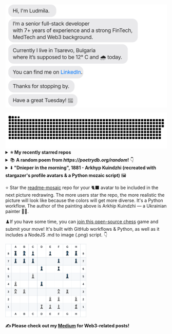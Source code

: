 [![](https://raw.githubusercontent.com/milaabl/milaabl/main/chat.svg)](https://www.linkedin.com/in/ludmila-a-dev/)

<!-- https://github.com/milaabl/milaabl/assets/86361434/c35b0e6f-acf0-435e-920d-b90faa4788ad -->

<img alt="Snake eating my contributions for breakfast🧉" src="https://raw.githubusercontent.com/milaabl/milaabl-readme/preview/github-contribution-grid-snake.svg" />

<details>
<summary>
  <strong>⭐ My recently starred repos </strong>
</summary>
  
<!-- Starred repos start -->
| Name | Url | Stars | Description |
| --- | --- |  --- |  --- |
| b-hristov/b-hristov|https://github.com/b-hristov/b-hristov|1||
| CloverGit/CloverGit|https://github.com/CloverGit/CloverGit|5||
| TatevKaren/TatevKaren-data-science-portfolio|https://github.com/TatevKaren/TatevKaren-data-science-portfolio|50|Data Science Portfolio of Tatev Karen Aslanyan including Case Studies and Research Projects that I have completed that solve business problems or introduce new products. Case Study papers, codes, and additional resources are all included.|
| PiotrRut/elonmusk-twitter-notifier|https://github.com/PiotrRut/elonmusk-twitter-notifier|59|AI driven e-mail notifier for tweets mentioning stock from Elon Musk 📈|
| Vendicated/Vencord|https://github.com/Vendicated/Vencord|5402|The cutest Discord client mod|
| yeoman/yo|https://github.com/yeoman/yo|3748|CLI tool for running Yeoman generators|
| matter-labs/zksync-era|https://github.com/matter-labs/zksync-era|1261|zkSync era|
| 0age/create2crunch|https://github.com/0age/create2crunch|387|A Rust program for finding salts that create gas-efficient Ethereum addresses via CREATE2.|
| joshstevens19/ethereum-multicall|https://github.com/joshstevens19/ethereum-multicall|314|Ability to call many ethereum constant function calls in 1 JSONRPC request|
| threshold-network/token-dashboard|https://github.com/threshold-network/token-dashboard|21||
| LimeChain/mongoose-immutable-plugin|https://github.com/LimeChain/mongoose-immutable-plugin|2|Mongoose plugin guarding fields from modifications|
| ankitects/anki|https://github.com/ankitects/anki|16103|Anki's shared backend and web components, and the Qt frontend|
| lightningnetwork/lnd|https://github.com/lightningnetwork/lnd|7313|Lightning Network Daemon ⚡️|
| CoNarrative/mongo-immutable|https://github.com/CoNarrative/mongo-immutable|10|Immutable MongoDB.|
| lightningdevkit/rust-lightning|https://github.com/lightningdevkit/rust-lightning|1038|A highly modular Bitcoin Lightning library written in Rust. It's rust-lightning, not Rusty's Lightning!|
| node-lightning/node-lightning|https://github.com/node-lightning/node-lightning|128|Bitcoin Lighting Network implemented in Node.js|
| OpenZeppelin/openzeppelin-contracts-upgradeable|https://github.com/OpenZeppelin/openzeppelin-contracts-upgradeable|909|Upgradeable variant of OpenZeppelin Contracts, meant for use in upgradeable contracts. |
| dapphub/ds-test|https://github.com/dapphub/ds-test|194|Assertions, equality checks and other test helpers|
| hbarcelos/forge-multi-version|https://github.com/hbarcelos/forge-multi-version|23|Using forge with multiple solc versions|
| threshold-network/merkle-distribution|https://github.com/threshold-network/merkle-distribution|1|Threshold Network rewards generation and distribution|
| nucypher/nucypher-contracts|https://github.com/nucypher/nucypher-contracts|14|Ethereum contracts supporting TACo applications on the Threshold Network.|
| keep-network/tbtc-v2|https://github.com/keep-network/tbtc-v2|40|Trustlessly tokenized Bitcoin on Ethereum, version 2|
| TotallyMaliciousCryptoBro/TotallyMaliciousCryptoBro|https://github.com/TotallyMaliciousCryptoBro/TotallyMaliciousCryptoBro|4||
| ethereum/EIPs|https://github.com/ethereum/EIPs|12233|The Ethereum Improvement Proposal repository|
| pcaversaccio/reentrancy-attacks|https://github.com/pcaversaccio/reentrancy-attacks|1095|A chronological and (hopefully) complete list of reentrancy attacks to date.|
| StableLib/stablelib|https://github.com/StableLib/stablelib|148|A stable library of useful TypeScript/JavaScript code|
| snappyjs/node-request-queue|https://github.com/snappyjs/node-request-queue|8|A utility to queue up a number requests to be executed in parallel batches with possible waitTime between them.|
| TP-Lab/tp-js-sdk|https://github.com/TP-Lab/tp-js-sdk|185|TokenPocket JS API for Dapp of ETH, IOST, TRON, COSMOS, SOLANA, EOS etc. (mobile only)|
| petr-hejda/solidity-merkle-airdrop|https://github.com/petr-hejda/solidity-merkle-airdrop|3|Example implementation of ERC20 token airdrop using merkle tree|
| MetaMask/KeyringController|https://github.com/MetaMask/KeyringController|215|A module for managing groups of Ethereum accounts and using them.|

<!-- Starred repos end -->

</details>

<details>
  <summary>📚 <strong>A random poem from <em>https://poetrydb.org/random</em>!</strong> 👇 </summary>

<!-- Start poem -->
# 💮 The Glove by *Robert Browning*

<p>
    "Heigho!" yawned one day King Francis,<br/>"Distance all value enhances.<br/>When a man's busy, why, leisure<br/>Strikes him as wonderful pleasure:<br/>Faith, and at leisure once is he?<br/>Straightway he wants to be busy.<br/>Here we've got peace; and aghast I'm<br/>Caught thinking war the true pastime.<br/>Is there a reason in metre?<br/>Give us your speech, master Peter!"<br/>I who, if mortal dare say so,<br/>Ne'er am at loss with my Naso<br/>"Sire," I replied, "joys prove cloudlets:<br/>"Men are the merest Ixions"--<br/>Here the King whistled aloud, "Let's<br/>--Heigho--go look at our lions."<br/>Such are the sorrowful chances<br/>If you talk fine to King Francis.<br/><br/>And so, to the courtyard proceeding,<br/>Our company, Francis was leading,<br/>Increased by new followers tenfold<br/>Before he arrived at the penfold;<br/>Lords, ladies, like clouds which bedizen<br/>At sunset the western horizon.<br/>And Sir De Lorge pressed 'mid the foremost<br/>With the dame he professed to adore most.<br/>Oh, what a face!  One by fits eyed<br/>Her, and the horrible pitside;<br/>For the penfold surrounded a hollow<br/>Which led where the eye scarce dared follow<br/>And shelved to the chamber secluded<br/>Where Bluebeard, the great lion, brooded.<br/><br/>The King hailed his keeper, an Arab<br/>As glossy and black as a scarab,<br/>And bade him make sport and at once stir<br/>Up and out of his den the old monster.<br/>They opened a hole in the wire-work<br/>Across it, and dropped there a firework,<br/>And fled: one's heart's beating redoubled;<br/>A pause, while the pit's mouth was troubled,<br/>The blackness and silence so utter,<br/>By the firework's slow sparkling and sputter;<br/>Then earth in a sudden contortion<br/>Gave out to our gaze her abortion.<br/>Such a brute! Were I friend Clement Marot<br/>(Whose experience of nature's but narrow<br/>And whose faculties move in no small mist<br/>When he versifies David the Psalmist)<br/>I should study that brute to describe you<br/>Illum Juda Leonem de Tribu.<br/>One's whole blood grew curdling and creepy<br/>To see the black mane, vast and heapy,<br/>The tail in the air stiff and straining<br/>The wide eyes, nor waxing nor waning,<br/>As over the barrier which bounded<br/>His platform, and us who surrounded<br/>The barrier, they reached and they rested<br/>On space that might stand him in best stead:<br/>For who knew, he thought, what the amazement,<br/>The eruption of clatter and blaze meant,<br/>And if, in this minute of wonder,<br/>No outlet, 'mid lightning and thunder,<br/>Lay broad, and, his shackles all shivered,<br/>The lion at last was delivered?<br/>Ay, that was the open sky o'erhead!<br/>And you saw by the flash on his forehead,<br/>By the hope in those eyes wide and steady,<br/>He was leagues in the desert already<br/>Driving the flocks up the mountain<br/>Or catlike couched hard by the fountain<br/>To waylay the date-gathering negress:<br/>So guarded he entrance or egress.<br/>"How he stands!" quoth the King: "we may well swear,<br/>(No novice, we've won our spurs elsewhere<br/>And so can afford the confession)<br/>We exercise wholesome discretion<br/>In keeping aloof from his threshold;<br/>Once hold you, those jaws want no fresh hold,<br/>Their first would too pleasantly purloin<br/>The visitor's brisket or surloin:<br/>But who's he would prove so fool-hardy?<br/>Not the best man of Marignan, pardie!"<br/><br/>The sentence no sooner was uttered,<br/>Than over the rails a glove fluttered,<br/>Fell close to the lion, and rested:<br/>The dame 'twas, who flung it and jested<br/>With life so, De Lorge had been wooing<br/>For months past; he sat there pursuing<br/>His suit, weighing out with nonchalance<br/>Fine speeches like gold from a balance.<br/><br/>Sound the trumpet, no true knight's a tarrier!<br/>De Lorge made one leap at the barrier,<br/>Walked straight to the glove--while the lion<br/>Ne'er moved, kept his far-reaching eye on<br/>The palm-tree-edged desert-spring's sapphire,<br/>And the musky oiled skin of the Kaffir--<br/>Picked it up, and as calmly retreated,<br/>Leaped back where the lady was seated,<br/>And full in the face of its owner<br/>Flung the glove.<br/><br/>"Your heart's queen, you dethrone her?<br/>So should I!"--cried the King--"'twas mere vanity<br/>Not love set that task to humanity!"<br/>Lords and ladies alike turned with loathing<br/>From such a proved wolf in sheep's clothing.<br/><br/>Not so, I; for I caught an expression<br/>In her brow's undisturbed self-possession<br/>Amid the Court's scoffing and merriment,<br/>As if from no pleasing experiment<br/>She rose, yet of pain not much heedful<br/>So long as the process was needful,--<br/>As if she had tried in a crucible,<br/>To what "speeches like gold" were reducible,<br/>And, finding the finest prove copper,<br/>Felt the smoke in her face was but proper;<br/>To know what she had not to trust to,<br/>Was worth all the ashes and dust too.<br/>She went out 'mid hooting and laughter;<br/>Clement Marot stayed; I followed after,<br/>And asked, as a grace, what it all meant?<br/>If she wished not the rash deed's recalment?<br/>For I"--so I spoke--"am a poet:<br/>Human nature,--behoves that I know it!"<br/><br/>She told me, "Too long had I heard<br/>Of the deed proved alone by the word:<br/>For my love--what De Lorge would not dare!<br/>With my scorn--what De Lorge could compare!<br/>And the endless descriptions of death<br/>He would brave when my lip formed a breath,<br/>I must reckon as braved, or, of course,<br/>Doubt his word--and moreover, perforce,<br/>For such gifts as no lady could spurn,<br/>Must offer my love in return.<br/>When I looked on your lion, it brought<br/>All the dangers at once to my thought,<br/>Encountered by all sorts of men,<br/>Before he was lodged in his den--<br/>From the poor slave whose club or bare hands<br/>Dug the trap, set the snare on the sands,<br/>With no King and no Court to applaud,<br/>By no shame, should he shrink, overawed,<br/>Yet to capture the creature made shift,<br/>That his rude boys might laugh at the gift<br/>--To the page who last leaped o'er the fence<br/>Of the pit, on no greater pretence<br/>Than to get back the bonnet he dropped,<br/>Lest his pay for a week should be stopped.<br/>So, wiser I judged it to make<br/>One trial what 'death for my sake'<br/>Really meant, while the power was yet mine,<br/><br/>Than to wait until time should define<br/>Such a phrase not so simply as I,<br/>Who took it to mean just 'to die.'<br/>The blow a glove gives is but weak:<br/>Does the mark yet discolour my cheek?<br/>But when the heart suffers a blow,<br/>Will the pain pass so soon, do you know?"<br/><br/>I looked, as away she was sweeping.<br/>And saw a youth eagerly keeping<br/>As close as he dared to the doorway.<br/>No doubt that a noble should more weigh<br/>His life than befits a plebeian;<br/>And yet, had our brute been Nemean--<br/>(I judge by a certain calm fervour<br/>The youth stepped with, forward to serve her)<br/>--He'd have scarce thought you did him the worst turn<br/>If you whispered "Friend, what you'd get, first earn!"<br/>And when, shortly after, she carried<br/>Her shame from the Court, and they married,<br/>To that marriage some happiness, maugre<br/>The voice of the Court, I dared augur.<br/><br/>For De Lorge, he made women with men vie,<br/>Those in wonder and praise, these in envy;<br/>And in short stood so plain a head taller.<br/>That he wooed and won... how do you call her?<br/>The beauty, that rose in the sequel<br/>To the King's love, who loved her a week well.<br/>And 'twas noticed he never would honour<br/>De Lorge (who looked daggers upon her)<br/>With the easy commission of stretching<br/>His legs in the service, and fetching<br/>His wife, from her chamber, those straying<br/>Sad gloves she was always mislaying,<br/>While the King took the closet to chat in,--<br/>But of course this adventure came pat in.<br/>And never the King told the story,<br/>How bringing a glove brought such glory,<br/>But the wife smiled--"His nerves are grown firmer:<br/>Mine he brings now and utters no murmur."<br/><br/>Venienti occurrite morbo!<br/>With which moral I drop my theorbo.
</p>

***
<!-- End poem -->
</details>

<details>
<summary>
  ⬇️ <strong>"Dnieper in the morning", 1881 - Arkhyp Kuindzhi (recreated with stargazer's profile avatars & a Python mozaic script)</strong> 🖼️
</summary>

<img width="49%" src="https://raw.githubusercontent.com/milaabl/readme-mosaic/main/data/input.jpg" alt="Original picture"/>
<img width="49%" src="https://raw.githubusercontent.com/milaabl/readme-mosaic/main/data/output.jpg" alt="Output picture"/>
<img width="70%" src="https://raw.githubusercontent.com/milaabl/readme-mosaic/main/data/output.gif" alt="Output GIF"/>
</details>

⭐ Star the [readme-mosaic](https://github.com/milaabl/readme-mosaic) repo for your 🐈‍⬛ avatar to be included in the next picture redrawing. The more users star the repo, the more realistic the picture will look like because the colors will get more diverse. It's a Python workflow. The author of the painting above is Arkhip Kuindzhi — a Ukrainian painter 💙💛.

♟️If you have some time, you can [join this open-source chess](https://github.com/milaabl/readme-chess) game and submit your move! It's built with GitHub workflows & Python, as well as it includes a NodeJS .md to image (.png) script. 👇

<a href="https://github.com/milaabl/readme-chess/blob/master/README.md"><img src="https://raw.githubusercontent.com/milaabl/readme-chess/master/chess.png" alt="README chess dynamic game preview" width="50%" /></a>

<strong>✍️ Please check out my <a href="https://medium.com/@milaabl2405">Medium</a> for Web3-related posts!</strong>
